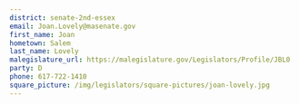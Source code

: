 ```yaml
---
district: senate-2nd-essex
email: Joan.Lovely@masenate.gov
first_name: Joan
hometown: Salem
last_name: Lovely
malegislature_url: https://malegislature.gov/Legislators/Profile/JBL0
party: D
phone: 617-722-1410
square_picture: /img/legislators/square-pictures/joan-lovely.jpg
---
```

